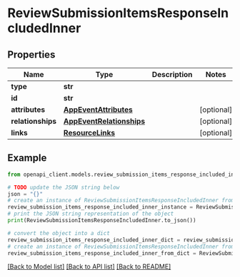 # ReviewSubmissionItemsResponseIncludedInner


## Properties

Name | Type | Description | Notes
------------ | ------------- | ------------- | -------------
**type** | **str** |  | 
**id** | **str** |  | 
**attributes** | [**AppEventAttributes**](AppEventAttributes.md) |  | [optional] 
**relationships** | [**AppEventRelationships**](AppEventRelationships.md) |  | [optional] 
**links** | [**ResourceLinks**](ResourceLinks.md) |  | [optional] 

## Example

```python
from openapi_client.models.review_submission_items_response_included_inner import ReviewSubmissionItemsResponseIncludedInner

# TODO update the JSON string below
json = "{}"
# create an instance of ReviewSubmissionItemsResponseIncludedInner from a JSON string
review_submission_items_response_included_inner_instance = ReviewSubmissionItemsResponseIncludedInner.from_json(json)
# print the JSON string representation of the object
print(ReviewSubmissionItemsResponseIncludedInner.to_json())

# convert the object into a dict
review_submission_items_response_included_inner_dict = review_submission_items_response_included_inner_instance.to_dict()
# create an instance of ReviewSubmissionItemsResponseIncludedInner from a dict
review_submission_items_response_included_inner_from_dict = ReviewSubmissionItemsResponseIncludedInner.from_dict(review_submission_items_response_included_inner_dict)
```
[[Back to Model list]](../README.md#documentation-for-models) [[Back to API list]](../README.md#documentation-for-api-endpoints) [[Back to README]](../README.md)


